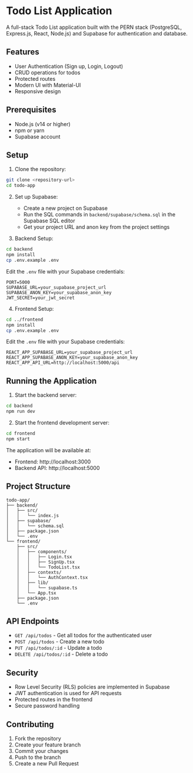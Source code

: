 # Todo List Application

A full-stack Todo List application built with the PERN stack (PostgreSQL, Express.js, React, Node.js) and Supabase for authentication and database.

## Features

- User Authentication (Sign up, Login, Logout)
- CRUD operations for todos
- Protected routes
- Modern UI with Material-UI
- Responsive design

## Prerequisites

- Node.js (v14 or higher)
- npm or yarn
- Supabase account

## Setup

1. Clone the repository:
```bash
git clone <repository-url>
cd todo-app
```

2. Set up Supabase:
   - Create a new project on Supabase
   - Run the SQL commands in `backend/supabase/schema.sql` in the Supabase SQL editor
   - Get your project URL and anon key from the project settings

3. Backend Setup:
```bash
cd backend
npm install
cp .env.example .env
```
Edit the `.env` file with your Supabase credentials:
```
PORT=5000
SUPABASE_URL=your_supabase_project_url
SUPABASE_ANON_KEY=your_supabase_anon_key
JWT_SECRET=your_jwt_secret
```

4. Frontend Setup:
```bash
cd ../frontend
npm install
cp .env.example .env
```
Edit the `.env` file with your Supabase credentials:
```
REACT_APP_SUPABASE_URL=your_supabase_project_url
REACT_APP_SUPABASE_ANON_KEY=your_supabase_anon_key
REACT_APP_API_URL=http://localhost:5000/api
```

## Running the Application

1. Start the backend server:
```bash
cd backend
npm run dev
```

2. Start the frontend development server:
```bash
cd frontend
npm start
```

The application will be available at:
- Frontend: http://localhost:3000
- Backend API: http://localhost:5000

## Project Structure

```
todo-app/
├── backend/
│   ├── src/
│   │   └── index.js
│   ├── supabase/
│   │   └── schema.sql
│   ├── package.json
│   └── .env
└── frontend/
    ├── src/
    │   ├── components/
    │   │   ├── Login.tsx
    │   │   ├── SignUp.tsx
    │   │   └── TodoList.tsx
    │   ├── contexts/
    │   │   └── AuthContext.tsx
    │   ├── lib/
    │   │   └── supabase.ts
    │   └── App.tsx
    ├── package.json
    └── .env
```

## API Endpoints

- `GET /api/todos` - Get all todos for the authenticated user
- `POST /api/todos` - Create a new todo
- `PUT /api/todos/:id` - Update a todo
- `DELETE /api/todos/:id` - Delete a todo

## Security

- Row Level Security (RLS) policies are implemented in Supabase
- JWT authentication is used for API requests
- Protected routes in the frontend
- Secure password handling

## Contributing

1. Fork the repository
2. Create your feature branch
3. Commit your changes
4. Push to the branch
5. Create a new Pull Request 